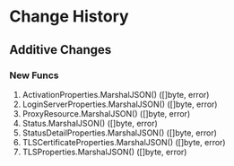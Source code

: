 # Change History

## Additive Changes

### New Funcs

1. ActivationProperties.MarshalJSON() ([]byte, error)
1. LoginServerProperties.MarshalJSON() ([]byte, error)
1. ProxyResource.MarshalJSON() ([]byte, error)
1. Status.MarshalJSON() ([]byte, error)
1. StatusDetailProperties.MarshalJSON() ([]byte, error)
1. TLSCertificateProperties.MarshalJSON() ([]byte, error)
1. TLSProperties.MarshalJSON() ([]byte, error)
